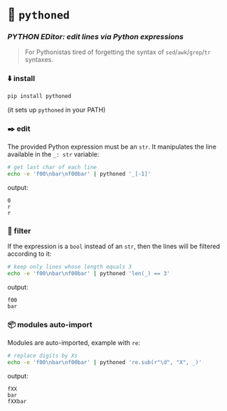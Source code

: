# 🐉 `pythoned`

### *PYTHON EDitor: edit lines via Python expressions*

> For Pythonistas tired of forgetting the syntax of  `sed`/`awk`/`grep`/`tr` syntaxes.

### ⬇️ install
```bash
pip install pythoned
```
(it sets up `pythoned` in your PATH)

### ✒️ edit
The provided Python expression must be an `str`. It manipulates the line available in the `_: str` variable:

```bash
# get last char of each line
echo -e 'f00\nbar\nf00bar' | pythoned '_[-1]'
```
output:
```
0
r
r
```

### 🛑 filter
If the expression is a `bool` instead of an `str`, then the lines will be filtered according to it:
```bash
# keep only lines whose length equals 3
echo -e 'f00\nbar\nf00bar' | pythoned 'len(_) == 3'
```
output:
```
f00
bar
```

### 📦 modules auto-import

Modules are auto-imported, example with `re`:
```bash
# replace digits by Xs
echo -e 'f00\nbar\nf00bar' | pythoned 're.sub(r"\d", "X", _)'
```
output:
```
fXX
bar
fXXbar
```